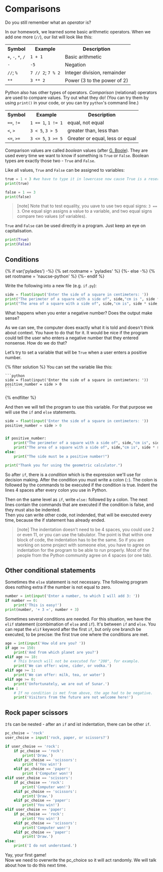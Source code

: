 # Comparisons

Do you still remember what an <em>operator</em> is?

In our homework, we learned some basic arithmetic operators.
When we add one more (`//`), our list will look like this:

<table class="table">
    <tr>
        <th>Symbol</th>
        <th>Example</th>
        <th>Description</th>
    </tr>
    <tr>
        <td><code>+</code>, <code>-</code>, <code>*</code>, <code>/</code></td>
        <td><code>1 + 1</code></td>
        <td>Basic arithmetic</td>
    </tr>
    <tr>
        <td><code>-</code></td>
        <td><code>-5</code></td>
        <td>Negation</td>
    </tr>
    <tr>
        <td><code>//</code>; <code>%</code></td>
        <td><code>7 // 2</code>; <code>7 % 2</code></td>
        <td>Integer division, remainder</td>
    </tr>
    <tr>
        <td><code>**</code></td>
        <td><code>3 ** 2</code></td>
        <td>Power (3 to the power of 2)</td>
    </tr>
</table>

Python also has other types of operators. *Comparison* (relational) 
operators are used to compare values.
Try out what they do!
(You can try them by using `print()` in your code,
or you can try `python`'s command line.)

<table class="table">
    <tr>
        <th>Symbol</th>
        <th>Example</th>
        <th>Description</th>
    </tr>
    <tr>
        <td><code>==</code>, <code>!=</code></td>
        <td><code>1 == 1</code>, <code>1 != 1</code></td>
        <td>equal, not equal</td>
    </tr>
    <tr>
        <td><code>&lt;</code>, <code>&gt;</code></td>
        <td><code>3 &lt; 5</code>, <code>3 &gt; 5</code></td>
        <td>greater than, less than</td>
    </tr>
    <tr>
        <td><code>&lt;=</code>, <code>&gt;=</code></td>
        <td><code>3 &lt;= 5</code>, <code>3 &gt;= 5</code></td>
        <td>Greater or equal, less or equal</td>
    </tr>
</table>

Comparison values are called *boolean* values
(after [G. Boole](http://en.wikipedia.org/wiki/George_Boole)).
They are used every time we want to know if something is `True` or `False`.
Boolean types are exactly those two - `True` and `False`.

Like all values, `True` and `False` can be assigned to variables:

```python
true = 1 < 3 #we have to type it in lowercase now cause True is a reserved word in Python
print(true)

false = 1 == 3
print(false)
```

> [note]
> Note that to test equality, you uave to use two equal signs: `3 == 3`.
> One equal sign assigns a value to a variable, and two equal signs
> compare two values (of variables).

<code>True</code> and <code>False</code> 
can be used directly in a program.
Just keep an eye on capitalisation.

```python
print(True)
print(False)
```

## Conditions

{% if var('pyladies') -%}
{% set rootname = 'pyladies' %}
{%- else -%}
{% set rootname = 'naucse-python' %}
{%- endif %}

Write the following into a new file (e.g. `if.py`):

```python
side = float(input('Enter the side of a square in centimeters: '))
print("The perimeter of a square with a side of", side,"cm is ", side * 4,"cm.")
print("The area of a square with a side of", side,"cm is", side * side, "cm2.")
```

What happens when you enter a negative number? Does the output make sense?

As we can see, the computer does exactly what it is told and doesn't
think about context. You have to do that for it.
It would be nice if the program could tell the user who enters
a negative number that they entered nonsense.
How do we do that?

Let’s try to set a variable that will be `True` when a user enters a positive number.

{% filter solution %}
    You can set the variable like this:

    ```python
    side = float(input('Enter the side of a square in centimeters: '))
    positive_number = side > 0
    ```
{% endfilter %}

And then we will tell the program to use this variable. 
For that purpose we will use the `if` and `else` statements.


```python
side = float(input('Enter the side of a square in centimeters: '))
positive_number = side > 0


if positive_number:
    print("The perimeter of a square with a side of", side,"cm is", side * 4,"cm.")
    print("The area of a square with a side of", side,"cm is", side * side, "cm2.")
else:
    print("The side must be a positive number!")

print("Thank you for using the geometric calculator.")

```

So after `if`, there is a *condition* which is the
expression we'll use for decision making.
After the condition you must write a colon (`:`).
The colon is followed by the commands to be executed if the condition is true.
Indent the lines 4 spaces after every colon you use in Python.

Then on the same level as `if`, write `else:` followed by a colon. The next lines
contain the commands that are executed if the condition is false, and they must also be indented.<br>
Then you can write other code, not indended, that will be executed every time, because
the if statement has already ended.

> [note]
> The indentation doesn't need to be 4 spaces, you could use 
> 2 or even 11, or you can use the tabulator. The point is that
> within one block of code, the indentation has to be the same.
> So if you are working on some project with someone else, you
> have to agree on indentation for the program 
> to be able to run properly. Most of the people
> from the Python community agree on 4 spaces (or one tab).


## Other conditional statements

Sometimes the `else` statement is not necessary.
The following program does nothing extra if the number is not equal to zero.

```python
number = int(input('Enter a number, to which I will add 3: '))
if number == 0:
    print('This is easy!')
print(number, '+ 3 =', number + 3)
```

Sometimes several conditions are needed. For this situation, we have the `elif` statement
(combimation of `else` and `if`). It's between `if` and `else`.
You can repat the `elif` keyword after the first `if`, but 
only one branch be executed, to be precise: the first true one
where the conditions are met. 


```python
age = int(input('How old are you? '))
if age >= 150:
    print('And from which planet are you?')
elif age >= 18:
    # This branch will not be executed for "200", for example.
    print('We can offer: wine, cider, or vodka.')
elif age >= 1:
    print('We can offer: milk, tea, or water')
elif age >= 0:
    print('Unfortunately, we are out of Sunar.')
else :
    # If no condition is met from above, the age had to be negative.
    print('Visitors from the future are not welcome here!')
```

## Rock paper scissors

`If`s can be nested - after an `if` and ist indentation, there can be other `if`.


```python
pc_choise = 'rock'
user_choise = input('rock, paper, or scissors?')

if user_choise == 'rock':
    if pc_choise == 'rock':
        print('Draw.')
    elif pc_choise == 'scissors':
        print ('You win!')
    elif pc_choise == 'paper':
        print ('Computer won!')
elif user_choise == 'scissors':
    if pc_choise == 'rock':
        print('Computer won!')
    elif pc_choise == 'scissors':
        print('Draw.')
    elif pc_choise == 'paper':
        print('You win!')
elif user_choise == 'paper':
    if pc_choise == 'rock':
        print('You win!')
    elif pc_choise == 'scissors':
        print('Computer won!')
    elif pc_choise == 'paper':
        print('Draw.')
else:
    print('I do not understand.')

```

Yay, your first game!<br>
Now we need to overwrite the pc_choice so it will act
randomly. We will talk about how to do this next time.